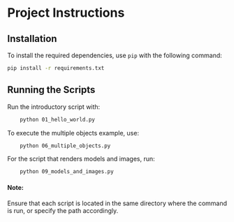 # Project Instructions

## Installation

To install the required dependencies, use `pip` with the following command:

```bash
pip install -r requirements.txt
```

## Running the Scripts

Run the introductory script with:
```bash
    python 01_hello_world.py
```
To execute the multiple objects example, use:


```bash
    python 06_multiple_objects.py
```
For the script that renders models and images, run:


```bash
    python 09_models_and_images.py
```
#### Note:

Ensure that each script is located in the same directory where the command is run, or specify the path accordingly.
    